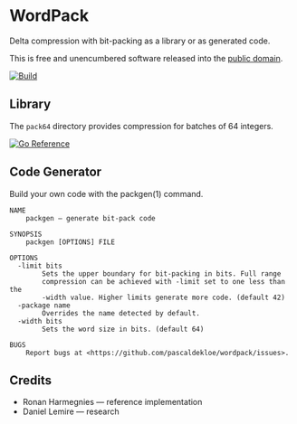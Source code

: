 # WordPack

Delta compression with bit-packing as a library or as generated code.

This is free and unencumbered software released into the
[public domain](http://creativecommons.org/publicdomain/zero/1.0).

[![Build](https://github.com/pascaldekloe/wordpack/actions/workflows/go.yml/badge.svg)](https://github.com/pascaldekloe/wordpack/actions/workflows/go.yml)


## Library

The `pack64` directory provides compression for batches of 64 integers.

[![Go Reference](https://pkg.go.dev/badge/github.com/pascaldekloe/wordpack.svg)](https://pkg.go.dev/github.com/pascaldekloe/wordpack)


## Code Generator

Build your own code with the packgen(1) command.

```
NAME
	packgen — generate bit-pack code

SYNOPSIS
	packgen [OPTIONS] FILE

OPTIONS
  -limit bits
    	Sets the upper boundary for bit-packing in bits. Full range
    	compression can be achieved with -limit set to one less than the
    	-width value. Higher limits generate more code. (default 42)
  -package name
    	Overrides the name detected by default.
  -width bits
    	Sets the word size in bits. (default 64)

BUGS
	Report bugs at <https://github.com/pascaldekloe/wordpack/issues>.
```


## Credits

* Ronan Harmegnies — reference implementation
* Daniel Lemire — research
